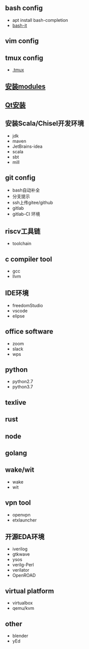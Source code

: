 ## bash config
* apt install bash-completion
* [bash-it](https://github.com/Bash-it/bash-it)

## vim config

## tmux config
* [.tmux](https://github.com/gpakosz/.tmux)

## [安装modules](https://www.cnblogs.com/OneFri/p/11723628.html)

## [Qt安装](http://download.qt.io/archive/qt/)

## 安装Scala/Chisel开发环境
* jdk
* maven
* JetBrains-idea
* scala
* sbt
* mill

## git config
* bash自动补全
* 分支提示
* ssh上传gitee/github
* gitlab
* gitlab-CI 环境

## riscv工具链
* toolchain

## c compiler tool
* gcc
* llvm

## IDE环境
* freedomStudio
* vscode
* elipse

## office software
* zoom
* slack
* wps 

## python
* python2.7
* python3.7

## texlive

## rust

## node

## golang

## wake/wit
* wake
* wit

## vpn tool
* openvpn
* etxlauncher

## 开源EDA环境
* iverilog
* gtkwave
* ysos
* verilg-Perl
* verilator
* OpenROAD

## virtual platform
* virtualbox
* qemu/kvm

## other
* blender
* yEd
